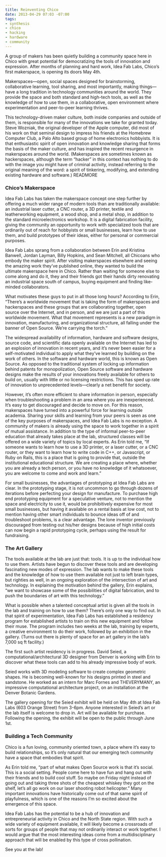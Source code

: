 ```yaml
---
title: Reinventing Chico
date: 2013-04-29 07:03 -07:00
tags: 
- synthesis
- chico
- hacking
- hardware
- community
---
```

A group of makers has been quietly building a community space here in Chico with great potential for democratizing the tools of innovation and expression. 
After months of planning and hard work, Idea Fab Labs, Chico&rsquo;s first makerspace, is opening its doors May 4th.

Makerspaces&mdash;open, social spaces designed for brainstorming, collaborative learning, tool sharing, and most importantly, making things&mdash;have a long tradition 
in technology communities around the world. They provide the space and both standard and high-tech tools, as well as the knowledge of how to use them, in a 
collaborative, open environment where experimentation and peer-to-peer learning thrives.

This technology-driven maker culture, both inside companies and outside of them, is responsible for many of the innovations we take for granted today. Steve Wozniak, 
the original developer of the Apple computer, did most of his work on that seminal design to impress his friends at the Homebrew Computer Club, a Palo Alto based 
group of home electronics hobbyists. It is that enthusiastic spirit of open innovation and knowledge sharing that forms the basis of the maker culture, and has
inspired the recent resurgence in makerspaces around the world. (Makerspaces are sometimes known as hackerspaces, although the term &ldquo;hacker&rdquo; in this context has 
nothing to do with the image you might have of criminal activity, instead referring to the original meaning of the word: a spirit of tinkering, modifying, and 
extending existing hardware and software.)
READMORE

### Chico&rsquo;s Makerspace

Idea Fab Labs has taken the makerspace concept one step further by offering a much wider range of modern tools than are traditionally available: an industrial laser cutter, 
a CNC router, a 3D printer, textile and leatherworking equipment, a wood shop, and a metal shop, in addition to the standard microelectronics workshop. It is a digital 
fabrication facility, giving the community an opportunity to work with specialized tools that are ordinarily out of reach for hobbyists or small businesses,
learn how to use them, and build prototypes of their ideas, either for personal or commercial purposes.

Idea Fab Labs sprang from a collaboration between Erin and Kristina Banwell, Jordan Layman, Billy Hopkins, and Sean Mitchell, all Chicoans who embody the maker spirit. 
After visiting makerspaces elsewhere and seeing the amazing work they&rsquo;ve published online, they wanted to build the ultimate makerspace here in Chico. Rather than waiting 
for someone else to come along and do it, they and their friends got their hands dirty renovating an industrial space south of campus, buying equipment and finding like-minded 
collaborators.

What motivates these guys to put in all those long hours? According to Erin, &ldquo;There&rsquo;s a worldwide movement that is taking the form of makerspaces and hackerspaces and these groups 
that are collaborating together, open source over the Internet, and in person, and we are just a part of this worldwide movement. What that movement represents is a new paradigm 
in innovation, manufacturing, and organizational structure, all falling under the banner of Open Source. We&rsquo;re carrying the torch.&rdquo;

The widespread availability of information, hardware and software designs, source code, and scientific data openly available on the Internet has led to an explosion of 
innovation in recent years, and it&rsquo;s never been easier for a self-motivated individual to apply what they&rsquo;ve learned by building on the work of others. In the software 
and hardware world, this is known as Open Source. As opposed to the traditional system of locking up information behind patents for monopolization, Open Source software 
and hardware designs make the results of your innovations freely available for others to build on, usually with little or no licensing restrictions. This has sped up rate 
of innovation to unprecedented levels&mdash;clearly a net benefit for society.

However, it&rsquo;s often more efficient to share information in person, especially when troubleshooting a problem in an area where you are inexperienced. It&rsquo;s easy to get 
discouraged and decide to move on. For this reason, makerspaces have turned into a powerful force for learning outside academia. Sharing your skills and learning from 
your peers is seen as one of the key purposes of makerspaces, and Idea Fab Labs is no exception. A community of makers is already using the space to work together
in a spirit of mutual assistance. In addition to the type of informal peer-to-peer education that already takes place at the lab, structured classes will be offered 
on a wide variety of topics by local experts. As Erin told me, &ldquo;If someone wants to learn how to use a 3D printer, or a laser cutter, or a CNC router, or they want to 
learn how to write code in C++, or Javascript, or Ruby on Rails, this is a place that is going to provide that, outside the institutional educational structure.
We are creating a place where, whether you are already a tech person, or you have no knowledge of it whatsoever, you are welcome to come and work and learn.&rdquo; 

For small businesses, the advantages of prototyping at Idea Fab Labs are clear. In the prototyping stage, it is not uncommon to go through dozens of iterations before 
perfecting your design for manufacture. To purchase high end prototyping equipment for a speculative venture, not to mention the space and electricity to use it, would 
be prohibitively expensive for most small businesses, but having it available on a rental basis at low cost, not to mention having other smart individuals to bounce ideas 
off of and troubleshoot problems, is a clear advantage. The lone inventor previously discouraged from testing out his/her designs because of high initial costs can now 
begin a rapid prototyping cycle, perhaps using the result for fundraising.

### The Art Gallery

The tools available at the lab are just that: tools. It is up to the individual how to use them. Artists have begun to discover these tools and are developing fascinating 
new modes of expression. The lab wants to make these tools and the knowledge of how to use them available not just to left brain types, but righties as well, in an ongoing 
exploration of the intersection of art and technology. In explaining the motivation behind the gallery, Erin explains, &ldquo;we want to showcase some of the possibilities of 
digital fabrication, and to push the boundaries of art with this technology.&rdquo;

What is possible when a talented conceptual artist is given all the tools in the lab and training on how to use them? There&rsquo;s only one way to find out. In that spirit of 
experimentation, Idea Fab Labs has established a residency program for established artists to train on this new equipment and follow their muse. The program includes two 
weeks at the lab, training by experts, a creative environment to do their work, followed by an exhibition in the gallery. (Turns out there is plenty of space for an art 
gallery in the lab&rsquo;s 7,000 sq ft facility.)

The first such artist residency is in progress. David Seied, a computational/architectural 3D designer from Denver is working with Erin to discover what these tools can 
add to his already impressive body of work.

Seied works with 3D modeling software to create complex geometric shapes. He is becoming well-known for his designs printed in steel and sandstone. He worked as an intern 
for Marc Fornes and THEVERYMANY, an impressive computational architecture project, on an installation at the Denver Botanic Gardens.

The gallery opening for the Seied exhibit will be held on May 4th at Idea Fab Labs (603 Orange Street) from 3-6pm. Anyone interested in Seied&rsquo;s art or the lab itself is 
welcome to drop in. Art will be available for purchase. Following the opening, the exhibit will be open to the public through June 1st.

### Building a Tech Community

Chico is a fun loving, community oriented town, a place where it&rsquo;s easy to build relationships, so it&rsquo;s only natural that our emerging tech community have a space that embodies that spirit.

As Erin told me, &ldquo;part of what makes Open Source work is that it&rsquo;s social. This is a social setting. People come here to have fun and hang out with their friends and to build cool stuff. 
So maybe on Friday night instead of going out and taking three shots of the cheapest whiskey they got on the shelf, let&rsquo;s all go work on our laser shooting robot helicopter.&rdquo; Many 
important innovations have historically come out of that same spirit of playfulness, which is one of the reasons I&rsquo;m so excited about the emergence of this space.

Idea Fab Labs has the potential to be a hub of innovation and entrepreneurial activity in Chico and the North State region. With such a wide variety of equipment available, it will likely 
become a crossroads of sorts for groups of people that may not ordinarily interact or work together. I would argue that the most interesting ideas come from a multidisciplinary approach 
that will be enabled by this type of cross pollination.

See you at the lab!

